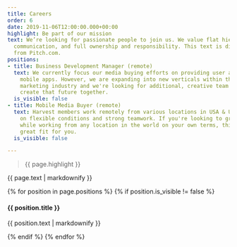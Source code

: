```yaml
---
title: Careers
order: 6
date: 2019-11-06T12:00:00.000+00:00
highlight: Be part of our mission
text: We’re looking for passionate people to join us. We value flat hierarchies, clear
  communication, and full ownership and responsibility. This text is directly stolen
  from Pitch.com.
positions:
- title: Business Development Manager (remote)
  text: We currently focus our media buying efforts on providing user acqusition to
    mobile apps. However, we are expanding into new verticals within the mobile performance
    marketing industry and we're looking for additional, creative team members to
    create that future together.
  is_visible: false
- title: Mobile Media Buyer (remote)
  text: Harvest members work remotely from various locations in USA & UK/Germany based
    on flexible conditions and strong teamwork. If you're looking to grow a new startup
    while working from any location in the world on your own terms, this will be a
    great fit for you.
  is_visible: false

---
```

<div class="row">
  <div class="col-xs-12 col-sm-6">
    <blockquote><p>{{ page.highlight }}</p></blockquote>
  </div>
  <div class="col-xs-12 col-sm-6">
    {{ page.text | markdownify }}
  </div>
</div>

{% for position in page.positions %}
  {% if position.is_visible != false %}
<article id="" class="position u-menu-paddding">
  <div class="title"><h4>{{ position.title }}</h4></div>
  <div class="content">{{ position.text | markdownify }}</div>
</article>

  {% endif %}
{% endfor %}